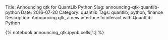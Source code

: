 Title: Announcing qtk for QuantLib Python
Slug: announcing-qtk-quantlib-python
Date: 2016-07-20
Category: quantlib
Tags: quantlib, python, finance
Description: Announcing qtk, a new interface to interact with QuantLib Python

{% notebook  announcing_qtk.ipynb cells[1:]  %}

